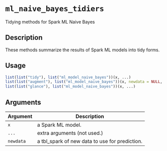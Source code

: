 # `ml_naive_bayes_tidiers`

Tidying methods for Spark ML Naive Bayes


## Description

These methods summarize the results of Spark ML models into tidy forms.


## Usage

```r
list(list("tidy"), list("ml_model_naive_bayes"))(x, ...)
list(list("augment"), list("ml_model_naive_bayes"))(x, newdata = NULL, ...)
list(list("glance"), list("ml_model_naive_bayes"))(x, ...)
```


## Arguments

Argument      |Description
------------- |----------------
`x`     |     a Spark ML model.
`...`     |     extra arguments (not used.)
`newdata`     |     a tbl_spark of new data to use for prediction.


